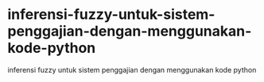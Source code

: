 # inferensi-fuzzy-untuk-sistem-penggajian-dengan-menggunakan-kode-python
inferensi fuzzy untuk sistem penggajian dengan menggunakan kode python
